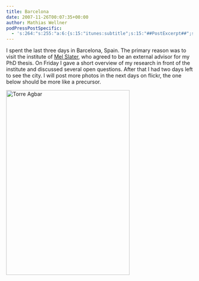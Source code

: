 ```yaml
---
title: Barcelona
date: 2007-11-26T00:07:35+00:00
author: Mathias Wellner
podPressPostSpecific:
  - 's:264:"s:255:"a:6:{s:15:"itunes:subtitle";s:15:"##PostExcerpt##";s:14:"itunes:summary";s:15:"##PostExcerpt##";s:15:"itunes:keywords";s:17:"##WordPressCats##";s:13:"itunes:author";s:10:"##Global##";s:15:"itunes:explicit";s:7:"Default";s:12:"itunes:block";s:7:"Default";}";";'
---
```

I spent the last three days in Barcelona, Spain. The primary reason was to visit the institute of [Mel Slater](http://www.cs.ucl.ac.uk/staff/M.Slater/), who agreed to be an external advisor for my PhD thesis. On Friday I gave a short overview of my research in front of the institute and discussed several open questions. After that I had two days left to see the city. I will post more photos in the next days on flickr, the one below should be more like a precursor.

[<img src="http://farm3.static.flickr.com/2001/2063089239_283b85aee7.jpg" alt="Torre Agbar" height="500" width="333" />](http://www.flickr.com/photos/mwellner/2063089239/ "Torre Agbar by wellnair, on Flickr")